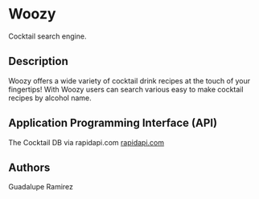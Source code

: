# Woozy
Cocktail search engine.

## Description
Woozy offers a wide variety of cocktail drink recipes at the touch of your fingertips! With Woozy users can search various easy to make cocktail recipes by alcohol name.

## Application Programming Interface (API)
The Cocktail DB via rapidapi.com
[rapidapi.com](https://rapidapi.com/theapiguy/api/the-cocktail-db/endpoints)


## Authors
Guadalupe Ramirez
